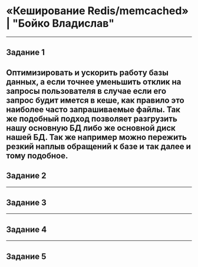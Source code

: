 # «Кеширование Redis/memcached» | "Бойко Владислав"
---
## Задание 1
Оптимизировать и ускорить работу базы данных, а если точнее уменьшить отклик на запросы пользователя в случае если его запрос будит имется в кеше, как правило это наиболее часто запрашиваемые файлы. Так же подобный подход позволяет разгрузить нашу основную БД либо же основной диск нашей БД. Так же например можно пережить резкий наплыв обращений к базе и так далее и тому подобное.
---
## Задание 2

---
## Задание 3

---
## Задание 4

---
## Задание 5

